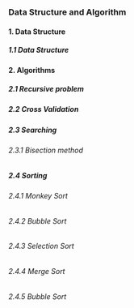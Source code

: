 ### Data Structure and Algorithm
#### 1. Data Structure
##### 1.1 Data Structure

#### 2. Algorithms
##### 2.1 Recursive problem
##### 2.2 Cross Validation
##### 2.3 Searching
###### 2.3.1 Bisection method
##### 2.4 Sorting
###### 2.4.1 Monkey Sort
###### 2.4.2 Bubble Sort
###### 2.4.3 Selection Sort
###### 2.4.4 Merge Sort
###### 2.4.5 Bubble Sort
